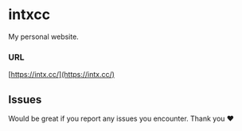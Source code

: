 # intxcc
My personal website.

### URL
[https://intx.cc/](https://intx.cc/)

## Issues
Would be great if you report any issues you encounter. Thank you ♥
